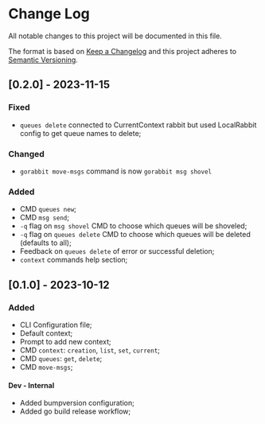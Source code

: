 # Change Log
All notable changes to this project will be documented in this file.
 
The format is based on [Keep a Changelog](http://keepachangelog.com/)
and this project adheres to [Semantic Versioning](http://semver.org/).

## [0.2.0] - 2023-11-15

### Fixed
- `queues delete` connected to CurrentContext rabbit but used LocalRabbit config to get queue names to delete;

### Changed
- `gorabbit move-msgs` command is now `gorabbit msg shovel`

### Added
- CMD `queues new`;
- CMD `msg send`;
- `-q` flag on `msg shovel` CMD to choose which queues will be shoveled; 
- `-q` flag on `queues delete` CMD to choose which queues will be deleted (defaults to all);
- Feedback on `queues delete` of error or successful deletion;
- `context` commands help section;

## [0.1.0] - 2023-10-12

### Added
- CLI Configuration file;
- Default context;
- Prompt to add new context;
- CMD `context`: `creation`, `list`, `set`, `current`;
- CMD `queues`: `get`, `delete`;
- CMD `move-msgs`;

#### Dev - Internal
- Added bumpversion configuration;
- Added go build release workflow;
